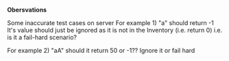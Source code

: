 **Obersvations**

Some inaccurate test cases on server
For example 1) "a" should return -1
It's value should just be ignored as it is not in the Inventory (i.e. return 0)
i.e. is it a fail-hard scenario?

For example 2) "aA" should it return 50 or -1?? Ignore it or fail hard

